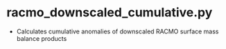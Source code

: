 racmo_downscaled_cumulative.py
==============================

- Calculates cumulative anomalies of downscaled RACMO surface mass balance products
